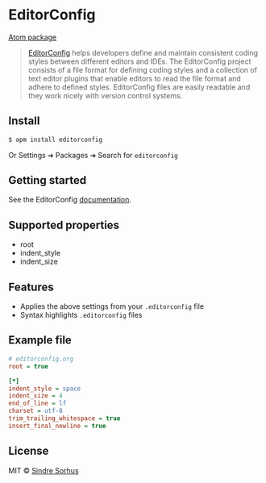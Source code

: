 # EditorConfig

[Atom package](https://atom.io/packages/editorconfig)

> [EditorConfig](http://editorconfig.org) helps developers define and maintain consistent coding styles between different editors and IDEs. The EditorConfig project consists of a file format for defining coding styles and a collection of text editor plugins that enable editors to read the file format and adhere to defined styles. EditorConfig files are easily readable and they work nicely with version control systems.


## Install

```bash
$ apm install editorconfig
```

Or Settings ➔ Packages ➔ Search for `editorconfig`


## Getting started

See the EditorConfig [documentation](http://editorconfig.org).


## Supported properties

- root
- indent_style
- indent_size


## Features

- Applies the above settings from your `.editorconfig` file
- Syntax highlights `.editorconfig` files


## Example file

```ini
# editorconfig.org
root = true

[*]
indent_style = space
indent_size = 4
end_of_line = lf
charset = utf-8
trim_trailing_whitespace = true
insert_final_newline = true
```


## License

MIT © [Sindre Sorhus](http://sindresorhus.com)
